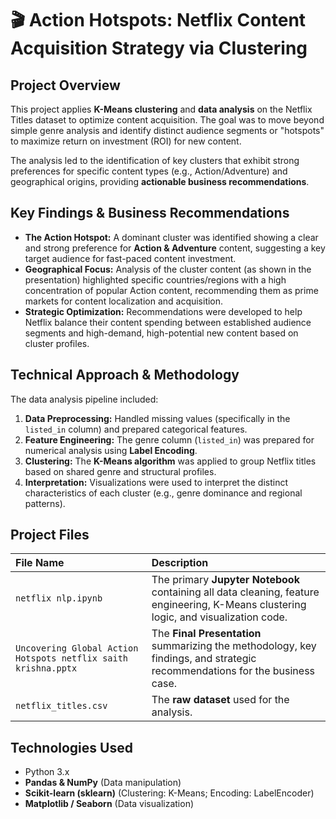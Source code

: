 # 🎬 Action Hotspots: Netflix Content Acquisition Strategy via Clustering

## Project Overview
This project applies **K-Means clustering** and **data analysis** on the Netflix Titles dataset to optimize content acquisition. The goal was to move beyond simple genre analysis and identify distinct audience segments or "hotspots" to maximize return on investment (ROI) for new content.

The analysis led to the identification of key clusters that exhibit strong preferences for specific content types (e.g., Action/Adventure) and geographical origins, providing **actionable business recommendations**.

## Key Findings & Business Recommendations
* **The Action Hotspot:** A dominant cluster was identified showing a clear and strong preference for **Action & Adventure** content, suggesting a key target audience for fast-paced content investment.
* **Geographical Focus:** Analysis of the cluster content (as shown in the presentation) highlighted specific countries/regions with a high concentration of popular Action content, recommending them as prime markets for content localization and acquisition.
* **Strategic Optimization:** Recommendations were developed to help Netflix balance their content spending between established audience segments and high-demand, high-potential new content based on cluster profiles.

## Technical Approach & Methodology
The data analysis pipeline included:

1.  **Data Preprocessing:** Handled missing values (specifically in the `listed_in` column) and prepared categorical features.
2.  **Feature Engineering:** The genre column (`listed_in`) was prepared for numerical analysis using **Label Encoding**.
3.  **Clustering:** The **K-Means algorithm** was applied to group Netflix titles based on shared genre and structural profiles.
4.  **Interpretation:** Visualizations were used to interpret the distinct characteristics of each cluster (e.g., genre dominance and regional patterns).

## Project Files
| File Name | Description |
| :--- | :--- |
| `netflix nlp.ipynb` | The primary **Jupyter Notebook** containing all data cleaning, feature engineering, K-Means clustering logic, and visualization code. |
| `Uncovering Global Action Hotspots netflix saith krishna.pptx` | The **Final Presentation** summarizing the methodology, key findings, and strategic recommendations for the business case. |
| `netflix_titles.csv` | The **raw dataset** used for the analysis. |

## Technologies Used
* Python 3.x
* **Pandas & NumPy** (Data manipulation)
* **Scikit-learn (sklearn)** (Clustering: K-Means; Encoding: LabelEncoder)
* **Matplotlib / Seaborn** (Data visualization)
